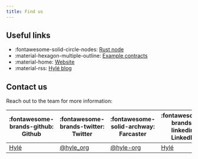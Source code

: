 ```yaml
---
title: Find us
---
```


## Useful links

<div class="grid cards" markdown>

- :fontawesome-solid-circle-nodes: [Rust node](http://github.com/hyle-org/hyle)
- :material-hexagon-multiple-outline: [Example contracts](http://github.com/hyle-org/examples)
- :material-home: [Website](https://hyle.eu)
- :material-rss: [Hylé blog](https://blog.hyle.eu)

</div>

## Contact us

Reach out to the team for more information:

| :fontawesome-brands-github: Github | :fontawesome-brands-twitter: Twitter | :fontawesome-solid-archway: Farcaster | :fontawesome-brands-linkedin: LinkedIn | :fontawesome-brands-youtube: Youtube |:fontawesome-brands-telegram: Telegram|
|-------------------------------------|--------------------------------------|--------------------------------------|--------------------------------------|--------------------------------------|--------------------------------------|
| [Hylé](https://github.com/Hyle-org) | [@hyle_org](https://x.com/hyle_org)  | [@hyle-org](https://warpcast.com/hyle-org) | [Hylé](https://www.linkedin.com/company/hyl-/) | [@Hylé](https://www.youtube.com/@Hyl%C3%A9-org) | [@hyle_org](https://t.me/hyle_org)|
